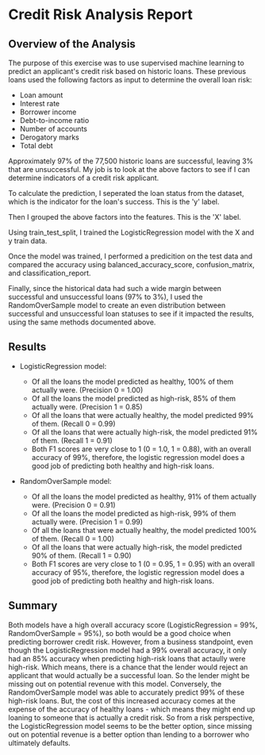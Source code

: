 # Credit Risk Analysis Report

## Overview of the Analysis

The purpose of this exercise was to use supervised machine learning to predict an applicant's credit risk based on historic loans.  These previous loans used the following factors as input to determine the overall loan risk:
* Loan amount
* Interest rate
* Borrower income
* Debt-to-income ratio
* Number of accounts
* Derogatory marks
* Total debt

Approximately 97% of the 77,500 historic loans are successful, leaving 3% that are unsuccessful.  My job is to look at the above factors to see if I can determine indicators of a credit risk applicant.

To calculate the prediction, I seperated the loan status from the dataset, which is the indicator for the loan's success.  This is the 'y' label.

Then I grouped the above factors into the features.  This is the 'X' label.

Using train_test_split, I trained the LogisticRegression model with the X and y train data.

Once the model was trained, I performed a predicition on the test data and compared the accuracy using balanced_accuracy_score, confusion_matrix, and classification_report.

Finally, since the historical data had such a wide margin between successful and unsuccessful loans (97% to 3%), I used the RandomOverSample model to create an even distribution between successful and unsuccessful loan statuses to see if it impacted the results, using the same methods documented above.

## Results

* LogisticRegression model:
  * Of all the loans the model predicted as healthy, 100% of them actually were. (Precision 0 = 1.00)
  * Of all the loans the model predicted as high-risk, 85% of them actually were. (Precision 1 = 0.85)
  * Of all the loans that were actually healthy, the model predicted 99% of them. (Recall 0 = 0.99)
  * Of all the loans that were actually high-risk, the model predicted 91% of them. (Recall 1 = 0.91)
  * Both F1 scores are very close to 1 (0 = 1.0, 1 = 0.88), with an overall accuracy of 99%, therefore, the logistic regression model does a good job of predicting both healthy and high-risk loans.

* RandomOverSample model:
  * Of all the loans the model predicted as healthy, 91% of them actually were. (Precision 0 = 0.91)
  * Of all the loans the model predicted as high-risk, 99% of them actually were. (Precision 1 = 0.99)
  * Of all the loans that were actually healthy, the model predicted 100% of them. (Recall 0 = 1.00)
  * Of all the loans that were actually high-risk, the model predicted 90% of them. (Recall 1 = 0.90)
  * Both F1 scores are very close to 1 (0 = 0.95, 1 = 0.95) with an overall accuracy of 95%, therefore, the logistic regression model does a good job of predicting both healthy and high-risk loans.

## Summary

Both models have a high overall accuracy score (LogisticRegression = 99%, RandomOverSample = 95%), so both would be a good choice when predicting borrower credit risk.  However, from a business standpoint, even though the LogisticRegression model had a 99% overall accuracy, it only had an 85% accuracy when predicting high-risk loans that actaully were high-risk.  Which means, there is a chance that the lender would reject an applicant that would actually be a successful loan.  So the lender might be missing out on potential revenue with this model.  Conversely, the RandomOverSample model was able to accurately predict 99% of these high-risk loans.  But, the cost of this increased accuracy comes at the expense of the accuracy of healthy loans - which means they might end up loaning to someone that is actually a credit risk.  So from a risk perspective, the LogisticRegression model seems to be the better option, since missing out on potential revenue is a better option than lending to a borrower who ultimately defaults.

